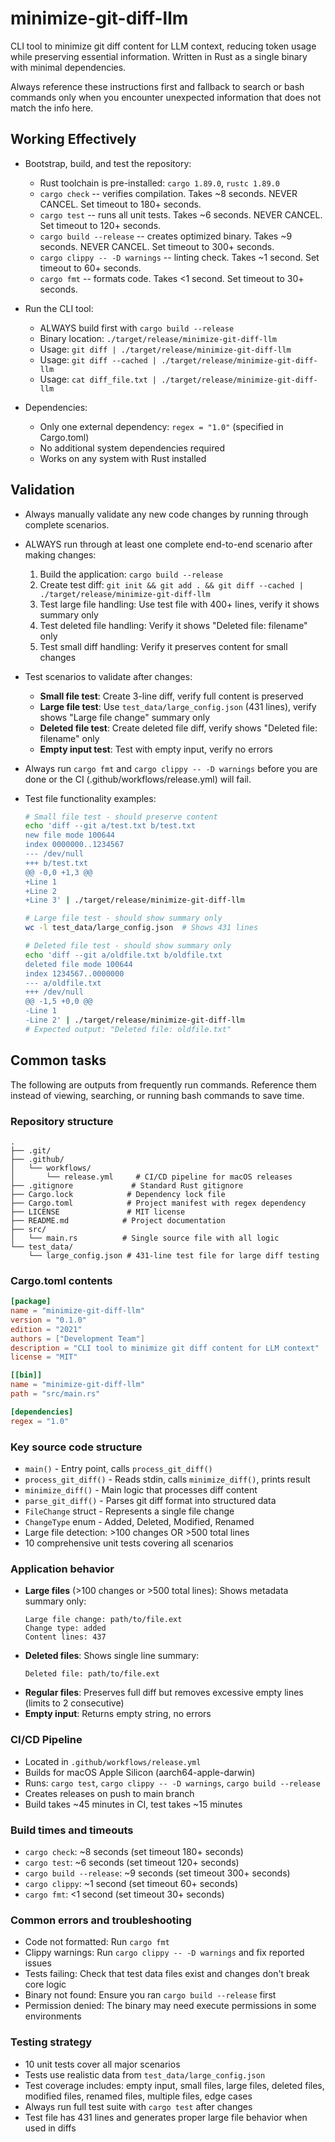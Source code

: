 # minimize-git-diff-llm

CLI tool to minimize git diff content for LLM context, reducing token usage while preserving essential information. Written in Rust as a single binary with minimal dependencies.

Always reference these instructions first and fallback to search or bash commands only when you encounter unexpected information that does not match the info here.

## Working Effectively

- Bootstrap, build, and test the repository:
  - Rust toolchain is pre-installed: `cargo 1.89.0`, `rustc 1.89.0`
  - `cargo check` -- verifies compilation. Takes ~8 seconds. NEVER CANCEL. Set timeout to 180+ seconds.
  - `cargo test` -- runs all unit tests. Takes ~6 seconds. NEVER CANCEL. Set timeout to 120+ seconds.
  - `cargo build --release` -- creates optimized binary. Takes ~9 seconds. NEVER CANCEL. Set timeout to 300+ seconds.
  - `cargo clippy -- -D warnings` -- linting check. Takes ~1 second. Set timeout to 60+ seconds.
  - `cargo fmt` -- formats code. Takes <1 second. Set timeout to 30+ seconds.

- Run the CLI tool:
  - ALWAYS build first with `cargo build --release`
  - Binary location: `./target/release/minimize-git-diff-llm`
  - Usage: `git diff | ./target/release/minimize-git-diff-llm`
  - Usage: `git diff --cached | ./target/release/minimize-git-diff-llm`
  - Usage: `cat diff_file.txt | ./target/release/minimize-git-diff-llm`

- Dependencies:
  - Only one external dependency: `regex = "1.0"` (specified in Cargo.toml)
  - No additional system dependencies required
  - Works on any system with Rust installed

## Validation

- Always manually validate any new code changes by running through complete scenarios.
- ALWAYS run through at least one complete end-to-end scenario after making changes:
  1. Build the application: `cargo build --release`
  2. Create test diff: `git init && git add . && git diff --cached | ./target/release/minimize-git-diff-llm`
  3. Test large file handling: Use test file with 400+ lines, verify it shows summary only
  4. Test deleted file handling: Verify it shows "Deleted file: filename" only
  5. Test small diff handling: Verify it preserves content for small changes

- Test scenarios to validate after changes:
  - **Small file test**: Create 3-line diff, verify full content is preserved
  - **Large file test**: Use `test_data/large_config.json` (431 lines), verify shows "Large file change" summary only
  - **Deleted file test**: Create deleted file diff, verify shows "Deleted file: filename" only
  - **Empty input test**: Test with empty input, verify no errors

- Always run `cargo fmt` and `cargo clippy -- -D warnings` before you are done or the CI (.github/workflows/release.yml) will fail.

- Test file functionality examples:
  ```bash
  # Small file test - should preserve content
  echo 'diff --git a/test.txt b/test.txt
  new file mode 100644
  index 0000000..1234567
  --- /dev/null
  +++ b/test.txt
  @@ -0,0 +1,3 @@
  +Line 1
  +Line 2
  +Line 3' | ./target/release/minimize-git-diff-llm
  
  # Large file test - should show summary only
  wc -l test_data/large_config.json  # Shows 431 lines
  
  # Deleted file test - should show summary only
  echo 'diff --git a/oldfile.txt b/oldfile.txt
  deleted file mode 100644
  index 1234567..0000000
  --- a/oldfile.txt
  +++ /dev/null
  @@ -1,5 +0,0 @@
  -Line 1
  -Line 2' | ./target/release/minimize-git-diff-llm
  # Expected output: "Deleted file: oldfile.txt"
  ```

## Common tasks

The following are outputs from frequently run commands. Reference them instead of viewing, searching, or running bash commands to save time.

### Repository structure
```
.
├── .git/
├── .github/
│   └── workflows/
│       └── release.yml     # CI/CD pipeline for macOS releases
├── .gitignore             # Standard Rust gitignore
├── Cargo.lock            # Dependency lock file
├── Cargo.toml            # Project manifest with regex dependency
├── LICENSE               # MIT license
├── README.md            # Project documentation
├── src/
│   └── main.rs          # Single source file with all logic
└── test_data/
    └── large_config.json # 431-line test file for large diff testing
```

### Cargo.toml contents
```toml
[package]
name = "minimize-git-diff-llm"
version = "0.1.0"
edition = "2021"
authors = ["Development Team"]
description = "CLI tool to minimize git diff content for LLM context"
license = "MIT"

[[bin]]
name = "minimize-git-diff-llm"
path = "src/main.rs"

[dependencies]
regex = "1.0"
```

### Key source code structure
- `main()` - Entry point, calls `process_git_diff()`
- `process_git_diff()` - Reads stdin, calls `minimize_diff()`, prints result
- `minimize_diff()` - Main logic that processes diff content
- `parse_git_diff()` - Parses git diff format into structured data
- `FileChange` struct - Represents a single file change
- `ChangeType` enum - Added, Deleted, Modified, Renamed
- Large file detection: >100 changes OR >500 total lines
- 10 comprehensive unit tests covering all scenarios

### Application behavior
- **Large files** (>100 changes or >500 total lines): Shows metadata summary only:
  ```
  Large file change: path/to/file.ext
  Change type: added
  Content lines: 437
  ```
- **Deleted files**: Shows single line summary:
  ```
  Deleted file: path/to/file.ext
  ```
- **Regular files**: Preserves full diff but removes excessive empty lines (limits to 2 consecutive)
- **Empty input**: Returns empty string, no errors

### CI/CD Pipeline
- Located in `.github/workflows/release.yml`
- Builds for macOS Apple Silicon (aarch64-apple-darwin)
- Runs: `cargo test`, `cargo clippy -- -D warnings`, `cargo build --release`
- Creates releases on push to main branch
- Build takes ~45 minutes in CI, test takes ~15 minutes

### Build times and timeouts
- `cargo check`: ~8 seconds (set timeout 180+ seconds)
- `cargo test`: ~6 seconds (set timeout 120+ seconds) 
- `cargo build --release`: ~9 seconds (set timeout 300+ seconds)
- `cargo clippy`: ~1 second (set timeout 60+ seconds)
- `cargo fmt`: <1 second (set timeout 30+ seconds)

### Common errors and troubleshooting
- Code not formatted: Run `cargo fmt` 
- Clippy warnings: Run `cargo clippy -- -D warnings` and fix reported issues
- Tests failing: Check that test data files exist and changes don't break core logic
- Binary not found: Ensure you ran `cargo build --release` first
- Permission denied: The binary may need execute permissions in some environments

### Testing strategy
- 10 unit tests cover all major scenarios
- Tests use realistic data from `test_data/large_config.json`
- Test coverage includes: empty input, small files, large files, deleted files, modified files, renamed files, multiple files, edge cases
- Always run full test suite with `cargo test` after changes
- Test file has 431 lines and generates proper large file behavior when used in diffs